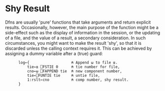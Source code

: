 <h1 class="heading"><span class="name">Shy Result</span></h1>

Dfns are usually 'pure' functions that take arguments and return explicit results. Occasionally, however, the main purpose of the function might be a side-effect such as the display of information in the session, or the updating of a file, and the value of a result, a secondary consideration. In such circumstances, you might want to make the result 'shy', so that it is discarded unless the calling context requires it. This can be achieved by assigning a dummy variable after a (true) guard:
```apl
      log←{                   ⍝ Append ⍵ to file ⍺.
          tie←⍺ ⎕FSTIE 0      ⍝ tie number for file,
          cno←⍵ ⎕FAPPEND tie  ⍝ new component number,
          tie←⎕FUNTIE tie     ⍝ untie file,        
          1:rslt←cno          ⍝ comp number, shy result.
      }
```
